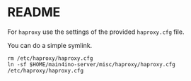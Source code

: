 # README

For `haproxy` use the settings of the provided `haproxy.cfg` file.

You can do a simple symlink.

```
rm /etc/haproxy/haproxy.cfg
ln -sf $HOME/main4ino-server/misc/haproxy/haproxy.cfg /etc/haproxy/haproxy.cfg
```

